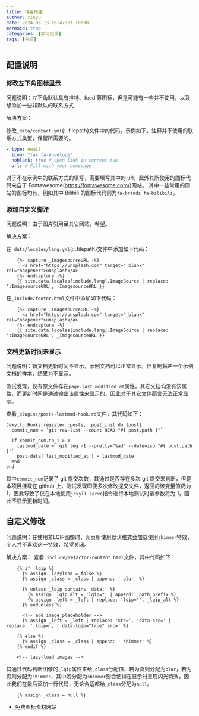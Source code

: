 ```yaml
---
title: 博客搭建
author: xinyu
date: 2024-03-13 16:47:23 +0800
mermaid: true
categories: [学习记录]
tags: [杂项]
---
```


## 配置说明

### 修改左下角图标显示

问题说明：左下角默认具有推特、feed 等图标，但是可能有一些并不使用，以及想添加一些非默认的联系方式

解决方案：

修改`_data/contact.yml`{: .filepath}文件中的代码，示例如下。注释并不使用的联系方式类型，保留所需要的。

```yaml
- type: email
  icon: "fas fa-envelope"
  noblank: true # open link in current tab
  url: # Fill with your homepage
```

对于不在示例中的联系方式的填写，需要填写其中的 url，此外其所使用的图标代码来自于 Fontawesome(https://fontawesome.com/)网站。
其中一些常用的网站的图标均有，例如其中 Bilibili 的图标代码则为`fa-brands fa-bilibili`。

### 添加自定义脚注

问题说明：由于图片引用至其它网站，希望。

解决方案：

在`_data/locales/lang.yml`{: .filepath}文件中添加如下代码：

```
    {%- capture _ImagesourceURL -%}
      <a href="https://unsplash.com" target="_blank" rel="noopener">unsplash</a>
    {%- endcapture -%}
    {{ site.data.locales[include.lang].ImageSource | replace: ':ImagesourceURL', _ImagesourceURL }}
```

在`_include/footer.html`文件中添加如下代码：

```
    {%- capture _ImagesourceURL -%}
      <a href="https://unsplash.com" target="_blank" rel="noopener">unsplash</a>
    {%- endcapture -%}
    {{ site.data.locales[include.lang].ImageSource | replace: ':ImagesourceURL', _ImagesourceURL }}
```

### 文档更新时间未显示

问题说明：新文档更新时间不显示，示例文档可以正常显示，但复制黏贴一个示例文档的样本，结果为不显示。

测试发现，仅有原文件存在`page.last_modified_at`属性，其它文档均没有该属性，而更新时间是通过输出该属性来显示的，因此对于其它文件而言无法正常显示。

查看`_plugins/posts-lastmod-hook.rb`文件，其代码如下：

```
Jekyll::Hooks.register :posts, :post_init do |post|
  commit_num = `git rev-list --count HEAD "#{ post.path }"`

  if commit_num.to_i > 1
    lastmod_date = `git log -1 --pretty="%ad" --date=iso "#{ post.path }"`
    post.data['last_modified_at'] = lastmod_date
  end
end
```

其中`commit_num`记录了 git 提交次数，其通过是否存在多次 git 提交来判断，但是本项目挂载在 github 上，测试发现即便多次修改提交文件，返回的该变量值仍为 1，因此导致了仅在本地使用`jekyll serve`指令进行本地测试时该参数将为 1，因此不显示更新时间。

## 自定义修改

问题说明：在使用非LQIP图像时，网页所使用默认格式会加载使用`shimmer`特效，个人并不喜欢这一特效，希望关闭。

解决方案：
查看`_include/refactor-content.html`文件，其中代码如下：

```
    {% if _lqip %}
      {% assign _lazyload = false %}
      {% assign _class = _class | append: ' blur' %}

      {% unless _lqip contains 'data:' %}
        {% assign _lqip_alt = 'lqip="' | append: _path_prefix %}
        {% assign _left = _left | replace: 'lqip="', _lqip_alt %}
      {% endunless %}

      <!-- add image placeholder -->
      {% assign _left = _left | replace: 'src=', 'data-src=' | replace: ' lqip=', ' data-lqip="true" src=' %}

    {% else %}
      {% assign _class = _class | append: ' shimmer' %}
    {% endif %}

    <!-- lazy-load images -->
```

其通过代码判断图像的`_lqip`属性来给`_class`分配值，若为真则分配为`blur`，若为假则分配为`shimmer`，其中若分配为`shimmer`则会使得在显示时呈现闪光特效。因此我们在最后添加一行代码，无论合适都给`_class`分配为`null`。

```liquid
    {% assign _class = null %}
```

- 免费图标素材网站
